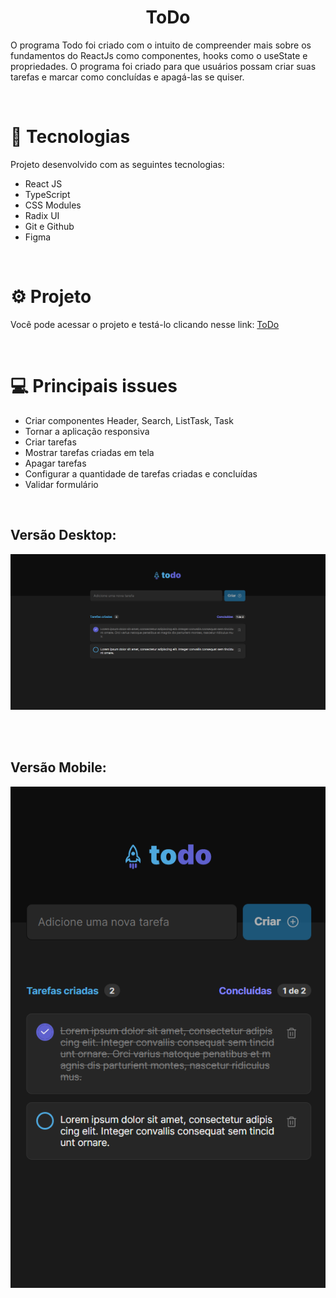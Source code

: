 <h1 align="center">ToDo</h1>

O programa Todo foi criado com o intuito de compreender mais sobre os fundamentos do ReactJs como componentes, hooks como o useState e propriedades. O programa foi criado para que usuários possam criar suas tarefas e marcar como concluídas e apagá-las se quiser.

<br/>

# 🚀 Tecnologias

Projeto desenvolvido com as seguintes tecnologias:

- React JS
- TypeScript
- CSS Modules
- Radix UI
- Git e Github
- Figma

<br/>

# ⚙️ Projeto
Você pode acessar o projeto e testá-lo clicando nesse link: [ToDo](https://lukasrib15.github.io/to-do/)

<br>

# 💻 Principais issues

- Criar componentes Header, Search, ListTask, Task
- Tornar a aplicação responsiva
- Criar tarefas
- Mostrar tarefas criadas em tela
- Apagar tarefas
- Configurar a quantidade de tarefas criadas e concluídas
- Validar formulário

<br/>

<h2>Versão Desktop:</h2> 

![Alt text](src/assets/ScreenToDo.png)

<br><br>

<h2>Versão Mobile:</h2>

![Alt text](src/assets/ScreenMobile.png)
